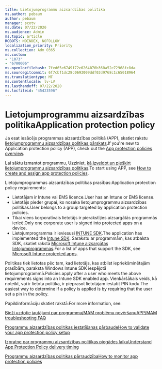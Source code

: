 ```yaml
---
title: Lietojumprogrammu aizsardzības politika
ms.author: pebaum
author: pebaum
manager: scotv
ms.date: 07/22/2020
ms.audience: Admin
ms.topic: article
ROBOTS: NOINDEX, NOFOLLOW
localization_priority: Priority
ms.collection: Adm_O365
ms.custom:
- "1073"
- "6700006"
ms.openlocfilehash: 7fed65e6749f72e6264070b360a52e72968fc8da
ms.sourcegitcommit: 6f7cbf1dc28c0693009ddf03d9768c1c65018964
ms.translationtype: MT
ms.contentlocale: lv-LV
ms.lasthandoff: 07/22/2020
ms.locfileid: "45423596"
---
```

# <a name="application-protection-policy"></a><span data-ttu-id="b39cc-102">Lietojumprogrammu aizsardzības politika</span><span class="sxs-lookup"><span data-stu-id="b39cc-102">Application protection policy</span></span>

<span data-ttu-id="b39cc-103">Ja esat iesācējs programmas aizsardzības politikā (APP), skatiet rakstu [lietojumprogrammu aizsardzības politikas pārskats](https://docs.microsoft.com/intune/apps/app-protection-policy).</span><span class="sxs-lookup"><span data-stu-id="b39cc-103">If you're new to Application protection policy (APP), check out the [App protection policies overview](https://docs.microsoft.com/intune/apps/app-protection-policy).</span></span>

<span data-ttu-id="b39cc-104">Lai sāktu izmantot programmu, Uzziniet, [kā izveidot un piešķirt lietojumprogrammu aizsardzības politikas](https://docs.microsoft.com/intune/app-protection-policies).</span><span class="sxs-lookup"><span data-stu-id="b39cc-104">To start using APP, see [How to create and assign app protection policies](https://docs.microsoft.com/intune/app-protection-policies).</span></span>

<span data-ttu-id="b39cc-105">Lietojumprogrammas aizsardzības politikas prasības:</span><span class="sxs-lookup"><span data-stu-id="b39cc-105">Application protection policy requirements:</span></span>

- <span data-ttu-id="b39cc-106">Lietotājam ir Intune vai EMS licence.</span><span class="sxs-lookup"><span data-stu-id="b39cc-106">User has an Intune or EMS license.</span></span>
- <span data-ttu-id="b39cc-107">Lietotājs pieder grupai, ko nosaka lietojumprogrammu aizsardzības politikas.</span><span class="sxs-lookup"><span data-stu-id="b39cc-107">User belongs to a group targeted by application protection policies.</span></span>
- <span data-ttu-id="b39cc-108">Tikai viens korporatīvais lietotājs ir pierakstījies aizsargātās programmās ierīcē.</span><span class="sxs-lookup"><span data-stu-id="b39cc-108">Only one corporate user is signed into protected apps on a device.</span></span>
- <span data-ttu-id="b39cc-109">Lietojumprogramma ir ieviesusi [INTUNE SDK](https://docs.microsoft.com/intune/app-sdk-get-started).</span><span class="sxs-lookup"><span data-stu-id="b39cc-109">The application has implemented the [Intune SDK](https://docs.microsoft.com/intune/app-sdk-get-started).</span></span> <span data-ttu-id="b39cc-110">Sarakstu ar programmām, kas atbalsta SDK, skatiet rakstā [Microsoft Intune aizsargātas lietojumprogrammas](https://docs.microsoft.com/intune/apps-supported-intune-apps).</span><span class="sxs-lookup"><span data-stu-id="b39cc-110">For a list of apps that support the SDK, see [Microsoft Intune protected apps](https://docs.microsoft.com/intune/apps-supported-intune-apps).</span></span>

<span data-ttu-id="b39cc-111">Politikas tiek lietotas pēc tam, kad lietotājs, kas atbilst iepriekšminētajām prasībām, paraksta Windows Intune SDK iespējotā lietojumprogrammā.</span><span class="sxs-lookup"><span data-stu-id="b39cc-111">Policies apply after a user who meets the above requirements signs into an Intune SDK enabled app.</span></span> <span data-ttu-id="b39cc-112">Vienkāršākais veids, kā noteikt, vai ir lietota politika, ir pieprasot lietotājam iestatīt PIN kodu.</span><span class="sxs-lookup"><span data-stu-id="b39cc-112">The easiest way to determine if a policy is applied is by requiring that the user set a pin in the policy.</span></span> 

<span data-ttu-id="b39cc-113">Papildinformāciju skatiet rakstā:</span><span class="sxs-lookup"><span data-stu-id="b39cc-113">For more information, see:</span></span>

[<span data-ttu-id="b39cc-114">Bieži uzdotie jautājumi par programmu/MAM problēmu novēršanu</span><span class="sxs-lookup"><span data-stu-id="b39cc-114">APP/MAM troubleshooting FAQ</span></span>](https://docs.microsoft.com/intune/apps/troubleshoot-mam)  

[<span data-ttu-id="b39cc-115">Programmu aizsardzības politikas iestatīšanas pārbaude</span><span class="sxs-lookup"><span data-stu-id="b39cc-115">How to validate your app protection policy setup</span></span>](https://docs.microsoft.com/intune/app-protection-policies-validate)

[<span data-ttu-id="b39cc-116">Izpratne par programmu aizsardzības politikas piegādes laiku</span><span class="sxs-lookup"><span data-stu-id="b39cc-116">Understand App Protection Policy delivery timing</span></span>](https://docs.microsoft.com/intune/app-protection-policy-delivery)  

[<span data-ttu-id="b39cc-117">Programmu aizsardzības politikas pārraudzība</span><span class="sxs-lookup"><span data-stu-id="b39cc-117">How to monitor app protection policies</span></span>](https://docs.microsoft.com/intune/app-protection-policies-monitor)